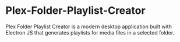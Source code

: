 # Plex-Folder-Playlist-Creator
Plex Folder Playlist Creator is a modern desktop application built with Electron JS that generates playlists for media files in a selected folder. 
